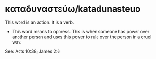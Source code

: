 # καταδυναστεύω/katadunasteuo
This word is an action. It is a verb.

* This word means to oppress. This is when someone has power over another person and uses this power to rule over the person in a cruel way.

See:  Acts 10:38; James 2:6
